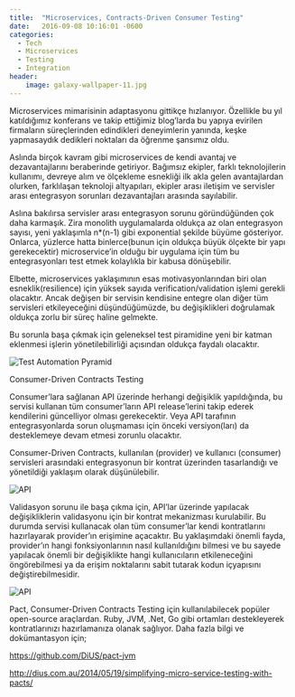 ```yaml
---
title:  "Microservices, Contracts-Driven Consumer Testing"
date:   2016-09-08 10:16:01 -0600
categories:
  - Tech
  - Microservices
  - Testing
  - Integration
header:
    image: galaxy-wallpaper-11.jpg
---
```

Microservices mimarisinin adaptasyonu gittikçe hızlanıyor. Özellikle bu yıl katıldığımız konferans ve takip ettiğimiz blog’larda bu yapıya evirilen firmaların süreçlerinden edindikleri deneyimlerin yanında, keşke yapmasaydık dedikleri noktaları da öğrenme şansımız oldu.

Aslında birçok kavram gibi microservices de kendi avantaj ve dezavantajlarını beraberinde getiriyor. Bağımsız ekipler, farklı teknolojilerin kullanımı, devreye alım ve ölçekleme esnekliği ilk akla gelen avantajlardan olurken, farklılaşan teknoloji altyapıları, ekipler arası iletişim ve servisler arası entegrasyon sorunları dezavantajları arasında sayılabilir.

Aslına bakılırsa servisler arası entegrasyon sorunu göründüğünden çok daha karmaşık. Zira monolith uygulamalarda oldukça az olan entegrasyon sayısı, yeni yaklaşımla n*(n-1) gibi exponential şekilde büyüme gösteriyor. Onlarca,  yüzlerce hatta binlerce(bunun için oldukça büyük ölçekte bir yapı gerekecektir) microservice’in olduğu bir uygulama için tüm bu entegrasyonları test etmek kolaylıkla bir kabusa dönüşebilir.

Elbette, microservices yaklaşımının esas motivasyonlarından biri olan esneklik(resilience) için yüksek sayıda verification/validation işlemi gerekli olacaktır. Ancak değişen bir servisin kendisine entegre olan diğer tüm servisleri etkileyeceğini düşündüğümüzde, bu değişiklikleri doğrulamak oldukça zorlu bir süreç haline gelmekte.

Bu sorunla başa çıkmak için geleneksel test piramidine yeni bir katman eklenmesi işlerin yönetilebilirliği açısından oldukça faydalı olacaktır.

![Test Automation Pyramid](https://berkdulger.github.io/images/mike-cohn-test-automation-pyramid.png)


Consumer-Driven Contracts Testing

Consumer’lara sağlanan API üzerinde herhangi değişiklik yapıldığında, bu servisi kullanan tüm consumer’ların API release’lerini takip ederek kendilerini güncelliyor olması gerekecektir. Veya API tarafının entegrasyonlarda sorun oluşmaması için önceki versiyon(ları) da desteklemeye devam etmesi zorunlu olacaktır.

Consumer-Driven Contracts, kullanılan (provider) ve kullanıcı (consumer) servisleri arasındaki entegrasyonun bir kontrat üzerinden tasarlandığı ve yönetildiği yaklaşım olarak düşünülebilir.

![API](https://berkdulger.github.io/images/api1.png)

Validasyon sorunu ile başa çıkma için, API’lar üzerinde yapılacak değişikliklerin validasyonu için bir kontrat mekanizması kurulabilir. Bu durumda servisi kullanacak olan tüm consumer’lar kendi kontratlarını hazırlayarak provider’ın erişimine açacaktır. Bu yaklaşımdaki önemli fayda, provider’ın hangi fonksiyonlarının nasıl kullanıldığını bilmesi ve bu sayede yapılacak önemli bir değişiklikte hangi kullanıcıların etkileneceğini öngörebilmesi ya da erişim noktalarını sabit tutarak kodun içyapısını değiştirebilmesidir.

![API](https://berkdulger.github.io/images/api2.png)

Pact, Consumer-Driven Contracts Testing için kullanılabilecek popüler open-source araçlardan. Ruby, JVM, .Net, Go gibi ortamları destekleyerek kontratlarınızı hazırlamanıza olanak sağlıyor. Daha fazla bilgi ve dokümantasyon için;

https://github.com/DiUS/pact-jvm

http://dius.com.au/2014/05/19/simplifying-micro-service-testing-with-pacts/